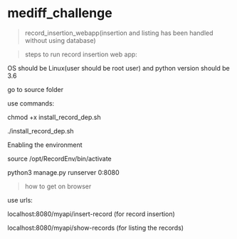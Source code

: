 # mediff_challenge

> record_insertion_webapp(insertion and listing has been handled without using database)

  > steps to run record insertion web app:
  
  OS should be Linux(user should be root user) and python version should be 3.6
  
  go to source folder
  
  use commands:
  
  chmod +x install_record_dep.sh
  
  ./install_record_dep.sh

  Enabling the environment
  
  source /opt/RecordEnv/bin/activate
  
  python3 manage.py runserver 0:8080

  > how to get on browser
  
  use urls:
  
  localhost:8080/myapi/insert-record (for record insertion)
  
  localhost:8080/myapi/show-records (for listing the records)
  


